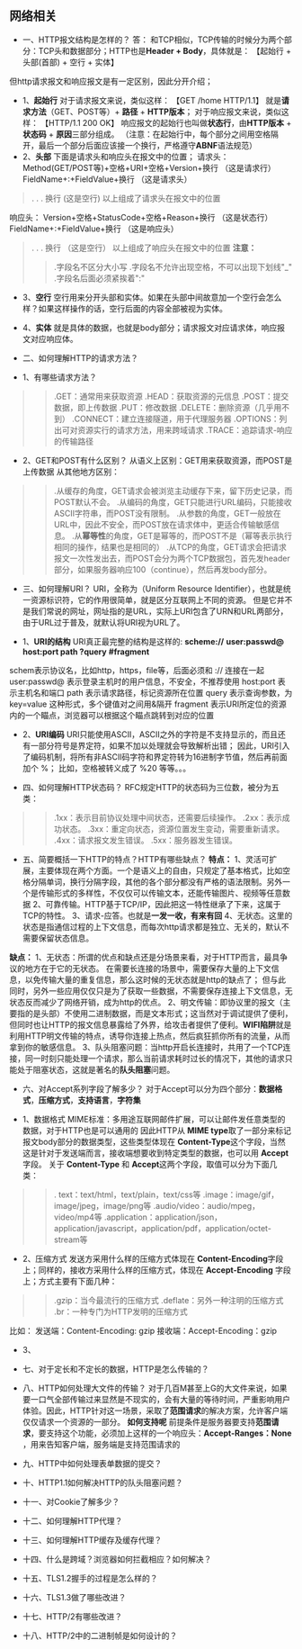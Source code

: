 ## 网络相关

* 一、HTTP报文结构是怎样的？
答： 和TCP相似，TCP传输的时候分为两个部分：TCP头和数据部分；HTTP也是**Header + Body**，具体就是：
【起始行 + 头部(首部) + 空行 + 实体】

但http请求报文和响应报文是有一定区别，因此分开介绍；
* 1、**起始行**
对于请求报文来说，类似这样：
【GET /home HTTP/1.1】
就是**请求方法**（GET、POST等）+ **路径** + **HTTP版本**；
对于响应报文来说，类似这样：
【HTTP/1.1 200 OK】
响应报文的起始行也叫做**状态行**，由**HTTP版本** + **状态码** + **原因**三部分组成。
（注意：在起始行中，每个部分之间用空格隔开，最后一个部分后面应该接一个换行，严格遵守**ABNF**语法规范）
* 2、**头部**
下面是请求头和响应头在报文中的位置；
请求头：
Method(GET/POST等)+空格+URI+空格+Version+换行    （这是请求行）
FieldName+:+FieldValue+换行    （这是请求头）
> .
> .
> .
换行   (这是空行)
以上组成了请求头在报文中的位置

响应头：
Version+空格+StatusCode+空格+Reason+换行     （这是状态行）
FieldName+:+FieldValue+换行      （这是响应头）
>.
>.
>.
换行 （这是空行）
以上组成了响应头在报文中的位置
**注意：**
>> .字段名不区分大小写
>>.字段名不允许出现空格，不可以出现下划线"_"
>>.字段名后面必须紧挨着":"

* 3、**空行**
空行用来分开头部和实体。如果在头部中间故意加一个空行会怎么样？如果这样操作的话，空行后面的内容全部被视为实体。

* 4、**实体**
就是具体的数据，也就是body部分；请求报文对应请求体，响应报文对应响应体。


* 二、如何理解HTTP的请求方法？
* 1、有哪些请求方法？
>>.GET：通常用来获取资源
>>.HEAD：获取资源的元信息
>>.POST：提交数据，即上传数据
>>.PUT：修改数据
>>.DELETE：删除资源（几乎用不到）
>>.CONNECT：建立连接隧道，用于代理服务器
>>.OPTIONS：列出可对资源实行的请求方法，用来跨域请求
>>.TRACE：追踪请求-响应的传输路径

* 2、GET和POST有什么区别？
从语义上区别：GET用来获取资源，而POST是上传数据
从其他地方区别：
>>.从缓存的角度，GET请求会被浏览主动缓存下来，留下历史记录，而POST默认不会。
>>.从编码的角度，GET只能进行URL编码，只能接收ASCII字符串，而POST没有限制。
>>.从参数的角度，GET一般放在URL中，因此不安全，而POST放在请求体中，更适合传输敏感信息。
>>.从**幂等性**的角度，GET是幂等的，而POST不是（幂等表示执行相同的操作，结果也是相同的）
>>.从TCP的角度，GET请求会把请求报文一次性发出去，而POST会分为两个TCP数据包，首先发header部分，如果服务器响应100（continue），然后再发body部分。


* 三、如何理解URI？
URI，全称为（Uniform Resource Identifier），也就是统一资源标识符，它的作用很简单，就是区分互联网上不同的资源。
但是它并不是我们常说的网址，网址指的是URL，实际上URI包含了URN和URL两部分，由于URL过于普及，就默认将URI视为URL了。

* 1、**URI的结构**
URI真正最完整的结构是这样的:
**scheme://**   **user:passwd@**  **host:port path ?query**  **#fragment** 

schem表示协议名，比如http，https，file等，后面必须和 :// 连接在一起
user:passwd@ 表示登录主机时的用户信息，不安全，不推荐使用
host:port 表示主机名和端口
path 表示请求路径，标记资源所在位置
query 表示查询参数，为 key=value 这种形式，多个键值对之间用&隔开
fragment 表示URI所定位的资源内的一个瞄点，浏览器可以根据这个瞄点跳转到对应的位置


* 2、**URI编码**
URI只能使用ASCII，ASCII之外的字符是不支持显示的，而且还有一部分符号是界定符，如果不加以处理就会导致解析出错；
因此，URI引入了编码机制，将所有非ASCII码字符和界定符转为16进制字节值，然后再前面加个 %；
比如，空格被转义成了 %20 等等。。。 


* 四、如何理解HTTP状态码？
RFC规定HTTP的状态码为三位数，被分为五类：
>>.1xx：表示目前协议处理中间状态，还需要后续操作。
>>.2xx：表示成功状态。
>>.3xx：重定向状态，资源位置发生变动，需要重新请求。
>>.4xx：请求报文发生错误。
>>.5xx：服务器发生错误。


* 五、简要概括一下HTTP的特点？HTTP有哪些缺点？
**特点：**
1、灵活可扩展，主要体现在两个方面。一个是语义上的自由，只规定了基本格式，比如空格分隔单词，换行分隔字段，其他的各个部分都没有严格的语法限制。另外一个是传输形式的多样性，不仅仅可以传输文本，还能传输图片、视频等任意数据
2、可靠传输。HTTP基于TCP/IP，因此把这一特性继承了下来，这属于TCP的特性。
3、请求-应答。也就是**一发一收，有来有回**
4、无状态。这里的状态是指通信过程的上下文信息，而每次http请求都是独立、无关的，默认不需要保留状态信息。

**缺点：**
1、无状态：所谓的优点和缺点还是分场景来看，对于HTTP而言，最具争议的地方在于它的无状态。
在需要长连接的场景中，需要保存大量的上下文信息，以免传输大量的重复信息，那么这时候的无状态就是http的缺点了；
但与此同时，另外一些应用仅仅只是为了获取一些数据，不需要保存连接上下文信息，无状态反而减少了网络开销，成为http的优点。
2、明文传输：即协议里的报文（主要指的是头部）不使用二进制数据，而是文本形式；这当然对于调试提供了便利，但同时也让HTTP的报文信息暴露给了外界，给攻击者提供了便利。**WIFI陷阱**就是利用HTTP明文传输的特点，诱导你连接上热点，然后疯狂抓你所有的流量，从而拿到你的敏感信息。
3、队头阻塞问题：当http开启长连接时，共用了一个TCP连接，同一时刻只能处理一个请求，那么当前请求耗时过长的情况下，其他的请求只能处于阻塞状态，这就是著名的**队头阻塞**问题。


* 六、对Accept系列字段了解多少？
对于Accept可以分为四个部分：**数据格式**，**压缩方式**，**支持语言**，**字符集**

* 1、数据格式
MIME标准：多用途互联网邮件扩展，可以让邮件发任意类型的数据，对于HTTP也是可以通用的
因此HTTP从 **MIME type**取了一部分来标记报文body部分的数据类型，这些类型体现在 **Content-Type**这个字段，当然这是针对于发送端而言，接收端想要收到特定类型的数据，也可以用 **Accept** 字段。
关于 **Content-Type** 和 **Accept**这两个字段，取值可以分为下面几类：
>>. text：text/html，text/plain，text/css等
>>.image：image/gif，image/jpeg，image/png等
>>.audio/video：audio/mpeg，video/mp4等
>>.application：application/json，application/javascript，application/pdf，application/octet-stream等

* 2、压缩方式
发送方采用什么样的压缩方式体现在 **Content-Encoding**字段上；同样的，接收方采用什么样的压缩方式，体现在 **Accept-Encoding** 字段上；方式主要有下面几种：
>>.gzip：当今最流行的压缩方式
>>.deflate：另外一种注明的压缩方式
>>.br：一种专门为HTTP发明的压缩方式

比如：
发送端：Content-Encoding: gzip
接收端：Accept-Encoding：gzip

* 3、


* 七、对于定长和不定长的数据，HTTP是怎么传输的？

* 八、HTTP如何处理大文件的传输？
对于几百M甚至上G的大文件来说，如果要一口气全部传输过来显然是不现实的，会有大量的等待时间，严重影响用户体验。因此，HTTP针对这一场景，采取了**范围请求**的解决方案，允许客户端仅仅请求一个资源的一部分。
**如何支持呢**
前提条件是服务器要支持**范围请求**，要支持这个功能，必须加上这样的一个响应头：**Accept-Ranges：None**  ，用来告知客户端，服务端是支持范围请求的


* 九、HTTP中如何处理表单数据的提交？

* 十、HTTP1.1如何解决HTTP的队头阻塞问题？

* 十一、对Cookie了解多少？

* 十二、如何理解HTTP代理？

* 十三、如何理解HTTP缓存及缓存代理？

* 十四、什么是跨域？浏览器如何拦截相应？如何解决？

* 十五、TLS1.2握手的过程是怎么样的？

* 十六、TLS1.3做了哪些改进？

* 十七、HTTP/2有哪些改进？

* 十八、HTTP/2中的二进制帧是如何设计的？


